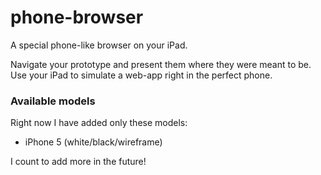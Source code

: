 phone-browser
=============

A special phone-like browser on your iPad.

Navigate your prototype and present them where they were meant to be. Use your iPad to simulate a web-app right in the perfect phone.

### Available models
Right now I have added only these models: 
- iPhone 5 (white/black/wireframe)

I count to add more in the future!
